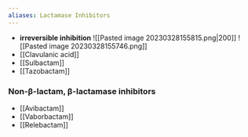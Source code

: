 ```yaml
---
aliases: Lactamase Inhibitors
---
```

- **irreversible inhibition**
![[Pasted image 20230328155815.png\|200]]
![[Pasted image 20230328155746.png]]
- [[Clavulanic acid]]
- [[Sulbactam]]
- [[Tazobactam]]
### Non-β-lactam, β-lactamase inhibitors
- [[Avibactam]]
- [[Vaborbactam]]
- [[Relebactam]]